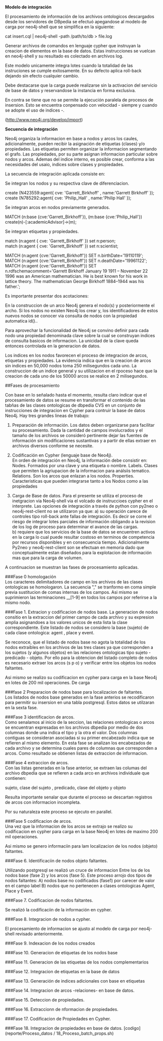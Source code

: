  
**Modelo de integración**  

El procesamiento de información de los archivos ontologicos descargados desde los servidores de DBpedia se efectuó apegandose al modelo de carga por neo4j-shell que se simplifica en la siguiente:

cat insert.cql | neo4j-shell -path /path/to/db  > file.log

Generar archivos de comandos en lenguaje cypher que instruyan la creacion de elementos en la base de datos. Estas instrucciones se vuelcan en neo4j-shell y su resultado es colectado en archivos log. 

Este modelo unicamente integra lotes cuando la totalidad de las instruciones se cumple exitosamente. En su defecto aplica roll-back dejando sin efecto cualquier cambio.

Debe destacarse que  la carga puede realizarse sin la activacion del servicio de base de datos y reservandose la instancia en forma exclusiva.

En contra se tiene que no se permite la ejecución paralela de procesos de insersion. Esto se encuentra conpensado con velocidad - siempre y cuando se adopte el uso de indices -.

(http://www.neo4j.org/develop/import)

**Secuencia de integración**   

Neo4j organiza la informacion en base a nodos y arcos los caules, adicionalmente, pueden recibir la asignación de etiquetas (clases) y/o propiedades. Las etiquetas permiten organizar la informacion segmentando el grafo. Las propiedades, por su parte asignan informacion particular sobre nodos y arcos. Ademas del indice interno, es posible crear, conforma a las necesidades del usaio, indices sobre clases y propiedades.

La secuencia de integración aplicada consiste en:

Se integran los nodos y su respectiva clave de diferenciacion. 

create (N423559:agent{ cve: 'Garrett_Birkhoff' , name:'Garrett Birkhoff' });
create (N785292:agent{ cve: 'Philip_Hall' , name:'Philip Hall' });

Se integran arcos  en nodos previamente generados.

MATCH (n:base {cve:'Garrett_Birkhoff'}), (m:base {cve:'Philip_Hall'}) create(n)-[:academicAdvisor]->(m);

Se integran etiquetas y propiedades.   

match (n:agent { cve: 'Garrett_Birkhoff' }) set n:person;   
match (n:agent { cve: 'Garrett_Birkhoff' }) set n:scientist;   

MATCH (n:agent {cve:'Garrett_Birkhoff'}) SET n.birthDate='19110119';   
MATCH (n:agent {cve:'Garrett_Birkhoff'}) SET n.deathDate='19961122';   
MATCH (n:agent {cve:'Garrett_Birkhoff'}) SET n.rdfschemacomment='Garrett Birkhoff January 19 1911 – November 22 1996 was an American mathematician. He is best known for his work in lattice theory. The mathematician George Birkhoff 1884–1944 was his father.';   
    

Es importante presentar dos acotaciones:

En la construccion de un arco Neo4j genera el nodo(s) y posteriormente el archo. Si los nodos no existen Neo4j los crear y, los identificadores de estos nuevos nodos se conocer via consulta de nodos con la propiedad automatica id()..

Para aprovechar la funcionalidad de Neo4j se convino definir para cada nodo una propiedad denominada clave sobre la cual se construyan indices de consulta basicos de informacion. La unicidad de la clave queda entonces controlada en la generacion de datos.

Los indices en los nodos favorecen el proceso de integracion de arcos, etiquetas y propiedades. La evidencia indica que  en la creacion de arcos sin indices en 50,000 nodos toma 250 milisegundos cada uno. La construccion de un indice general y su utilizacion en el rpoceso hace que  la creacion de cada uno de los 50000 arcos se realice en 2 milisegundos.


##Fases de procesamiento 

Con base en lo señalado hasta el momento, resulta claro indicar que el procesamiento de datos se resume en transformar el contenido de las tabñas de las clases ontologicas de dbpedia CVS en un conjunto de instrucciones de integracion en Cypher para contruir la base de datos Neo4j. Hay tres grandes lineas de trabajo:  

1. Preparación de información. 
 Los datos deben organizarse para facilitar su procesamiento. Dada la cantidad de campos involucrados y el tamaño de los archivos se consideró pertinente dejar las fuentes de información sin modificaciones sustantivas y  a partir de ellas extraer en archivos diversos conforme se necesite. 
  
2. Codificación en Cypher (lenguaje base de Neo4j).  
  En orden de integración en Neo4j, la información debe consistir en:
  Nodes. Formados por una clave y una etiqueta o nombre.
  Labels. Clases que permiten la agriupacion de la informacion para análsiis tematico.
  Relations. Son los arcos que enlazan a los nodos.
  Properties. Caracteristicas que pueden integrarse tanto a los Nodos como a las propiedades   

3. Carga de Base de datos. 
  Para el presente se utiliza el proceso de inetgracion via Neo4j-shell via el volcado de instruccioes cypher en el interprete. Las opciones de integración a través de python con py2neo o neo4j-rest-client no se utilizaron ya que: 
  a) su operación carece de controles tipo roll-back ante fallas de integración. Es decir se corre el riesgo de integrar lotes parciales de información obligando a la revision de los log de proceso para determinar el avance de las cargas.  
  b) requiere que los servicios de la base de datos se encuentren activos en la carga lo cual puede resultar costoso en terminos de competencia por recursos disponibles y en consecuencia tiempo. Adicionalmente Py2neo y neo4j-rest-client son se efectuan en memoria dado que conceptualmente estan diseñados para la explotacion de información mas que para la carga de volumen. 

A continuacion se muestran las fases de procesamiento aplicadas.

  
###Fase 0 homologación  
Los caracteres  delimitadores de campo en los archivos de las clases ontologicas se homologaron. La secuencia "," se tranformo en coma simple previa sustitucion de comas internas de los campos.   Asi mismo se suprimieron las terminaciones __[1-9] en todos los campos por referirse a la mismo nodo.

###Fase 1. Extracion y codificacion de nodos base.
La generacion de nodos consitio en la extraccion del primer campo de cada archivo y su expresion amplia asignandoes a los valores unicos de esta lista la clase correspondiente. Este listado de nodos se considero la base (sujeto) de cada clase ontologica: agent , place y event.

Se reconoce, que el listado de nodos base no agota la totalidad de los nodos extraibles en los archivos de las tres clases  ya que corresponden  a los sujetos (y algunos objetos) en las  relaciones ontologicas tipo sujeto - predicado - objeto. Por ello para la obtencion del listado completo de nodos es necesario extraer los arcos (s p o) y verificar entre los  objetos los nodos faltantes.

Asi mismo se realizo su codificacion en cypher para carga en la base Neo4j en lotes de 200 mil operaciones. De carga

###fase 2 Preparacion de nodos base para localizacion de faltantes.  
Los listados de nodos base generados en la fase anterios se recodificaron para permitir su insersion en una tabla postgresql. Estos datos se utilzaran en la sexta fase.

###Fase 3 identificacion de arcos.  
Como senalamos al inicio de la seccion, las relaciones ontologicas o arcos se encuentran expresadas en los archivos dbpedia por medio de dos columnas donde una indica el tipo y la otra el valor. Dos columnas contiguas se consideran asociadas si su primer encabezado indica que se refieren al mismo elemento. 
En esta fase se analizan los encabezados de cada archivo y se determina cuales  pares de columnas que corresponden a arcos. Como resultado se obtienen listas de extraccion de informacion.

###Fase 4 extraccion de arcos.  
Con las listas generadas en la fase anterior,  se extraen las columas del archivo dbpedia que se refieren a cada arco en archivos individuale que contienen:

 sujeto, clase del sujeto , predicado, clase del objeto y objeto

Resulta importante senalar que durante el proceso se descartan registros de arcos con informacion incompleta.

Por su naturaleza este proceso se ejecuto en parallel.

###Fase 5 codificacion de arcos.   
Una vez que la informacion de los arcos se extrajo se realizo su codificacion en cypher para carga en la base Neo4j en lotes de maximo 200 mil operaciones.

Asi mismo se genero informaciin para lam localizacion de los nodos (objeto) faltantes.

###Fase 6. Identificaciin de nodos objeto faltantes. 

Utilizando postgresql se realizó un cruce de informacion Entre los de los nodos base (fase 2)  y los arcos  (fase 5). 
Este proceso arrojo dos tipos de nodos faltantes: 
A) nodos base no codificados (fase1) por carecer de valor en el campo label
B) nodos que no pertenecen a clases ontologicas Agent, Place y Event.

###Fase 7. Codificacion de nodos faltantes. 

Se realizó la codificaciin de la información en cypher.

###Fase 8. Integracion de nodos a cypher. 

El procesamiento de informacion se ajusto al modelo de carga por neo4j-shell revisado anteriormente.

###Fase 9. Indexacion de los nodos creados

###Fase 10. Generacion de etiquetas de los nodos base

###Fase 11. Generacion de las etiquetas de los nodos complementarios

###Fase 12. Integracion de etiquetas en la base de datos

###Fase 13. Generación de indices adicionales con base en etiquetas

###Fase 14. Integracion de arcos -relaciones- en base de datos.

###Fase 15. Deteccion de propiedades.

###Fase 16. Extraccionn de nformacion de propiedades.

###Fase 17. Codificacion de Propiedades en Cypher.

###Fase 18. Integracion de propiedades en base de datos. [codigo] (reporte/Proceso_datos / 18_Proceso_batch_props.sh)





